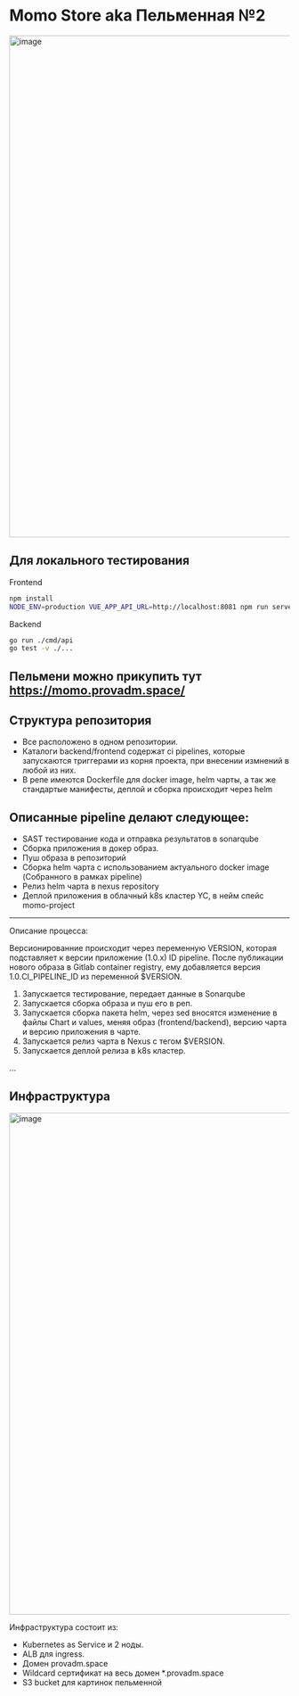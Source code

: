 # Momo Store aka Пельменная №2

<img width="900" alt="image" src="https://user-images.githubusercontent.com/9394918/167876466-2c530828-d658-4efe-9064-825626cc6db5.png">

## Для локального тестирования

 Frontend

```bash
npm install
NODE_ENV=production VUE_APP_API_URL=http://localhost:8081 npm run serve
```

 Backend

```bash
go run ./cmd/api
go test -v ./... 
```

## Пельмени можно прикупить тут https://momo.provadm.space/


## Структура репозитория

- Все расположено в одном репозитории.
- Каталоги backend/frontend содержат ci pipelines, которые запускаются триггерами из корня проекта, при внесении измнений в любой из них.
- В репе имеются Dockerfile для docker image, helm чарты, а так же стандартые манифесты, деплой и сборка происходит через helm


## Описанные pipeline делают следующее:

- SAST тестирование кода и отправка результатов в  sonarqube
- Сборка приложения в докер образ.
- Пуш образа в репозиторий 
- Сборка helm чарта с использованием актуального docker image (Собранного в рамках pipeline)
- Релиз helm чарта в nexus repository 
- Деплой приложения в облачный k8s кластер YC, в нейм спейс momo-project

---

Описание процесса:

Версионированние происходит через переменную VERSION, которая подставляет к версии приложение (1.0.х) ID pipeline.
После публикации нового образа в Gitlab container registry, ему добавляется версия 1.0.CI_PIPELINE_ID из переменной $VERSION.

1. Запускается тестирование, передает данные в Sonarqube
2. Запускается сборка образа и пуш его в реп.
3. Запускается сборка пакета helm, через sed вносятся изменение в файлы Chart и values, меняя образ (frontend/backend), версию чарта и версию приложения в чарте.
4. Запускается релиз чарта в Nexus с тегом $VERSION.
5. Запускается деплой релиза в k8s кластер.

...

## Инфраструктура 


<img width="900" alt="image" src="https://storage.yandexcloud.net/momo-bucket/infra.jpg">

Инфраструктура состоит из:

- Kubernetes as Service  и 2 ноды.
- ALB для ingress.
- Домен provadm.space
- Wildcard сертификат на весь домен *.provadm.space
- S3 bucket для картинок пельменной


